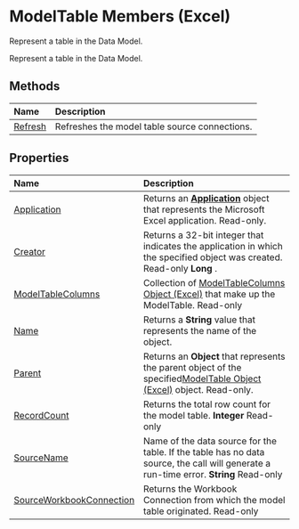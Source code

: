 
# ModelTable Members (Excel)
Represent a table in the Data Model.

Represent a table in the Data Model.


## Methods



|**Name**|**Description**|
|:-----|:-----|
|[Refresh](341e82f4-a885-6c95-850d-21703bb27995.md)|Refreshes the model table source connections.|

## Properties



|**Name**|**Description**|
|:-----|:-----|
|[Application](c2138114-e623-f141-090d-22644f8d2477.md)|Returns an  **[Application](19b73597-5cf9-4f56-8227-b5211f657f6f.md)** object that represents the Microsoft Excel application. Read-only.|
|[Creator](121e3d5d-d898-1aba-2b51-aff469a7eefc.md)|Returns a 32-bit integer that indicates the application in which the specified object was created. Read-only  **Long** .|
|[ModelTableColumns](964b8967-8270-830c-bf69-c6ef1078fbbb.md)|Collection of [ModelTableColumns Object (Excel)](6f7a0fcd-7e78-8c90-a3a1-058c803b2ee0.md) that make up the ModelTable. Read-only|
|[Name](47dd37e5-b309-7b1b-bcd8-7a2b08d3801d.md)|Returns a  **String** value that represents the name of the object.|
|[Parent](88336973-dd98-062e-d81c-6fc4ecf3946e.md)|Returns an  **Object** that represents the parent object of the specified[ModelTable Object (Excel)](c853beb6-f2e7-dda0-b33a-8110a6c23de8.md) object. Read-only.|
|[RecordCount](7590a472-d250-5df1-a48d-bed99b5c2665.md)|Returns the total row count for the model table.  **Integer** Read-only|
|[SourceName](96993c18-598d-6270-8582-d6c7aa69f8b9.md)|Name of the data source for the table. If the table has no data source, the call will generate a run-time error.  **String** Read-only|
|[SourceWorkbookConnection](b0575542-2c93-9f41-ecdb-9902a0fb7035.md)|Returns the Workbook Connection from which the model table originated. Read-only |
